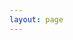```yaml
---
layout: page
---
```


<script setup lang="ts">
import Container from '/@theme/components/Topic/TopicPageContainer.vue'
import NormalItem from "/@theme/components/List/NormalItem.vue"
import { getDataByTopicName } from '/@theme/data'

const props = {
  title: "浏览器",
  subTitle: "Articles"
}

const data = getDataByTopicName("browser")
</script>

<Container v-bind="props">
  <NormalItem v-for="item in data" :key="item.id" v-bind="item" />
</Container>
